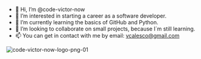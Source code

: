 - 👋 Hi, I’m @code-victor-now
- 👀 I’m interested in starting a career as a software developer.
- 🌱 I’m currently learning the basics of GitHub and Python.
- 💞️ I’m looking to collaborate on small projects, because I´m still learning. 
- 📫 You can get in contact with me by email: vcalesco@gmail.com

![code-victor-now-logo-png-01](https://user-images.githubusercontent.com/8168962/145697088-776245f4-670c-4dc4-9369-dcd66dade86e.png)

<!---
Calesco/Calesco is a ✨ special ✨ repository because its `README.md` (this file) appears on your GitHub profile.
You can click the Preview link to take a look at your changes.
--->

